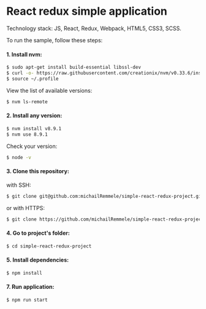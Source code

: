 # React redux simple application

Technology stack: JS, React, Redux, Webpack, HTML5, CSS3, SCSS.

To run the sample, follow these steps:

#### 1. Install nvm:

```sh
$ sudo apt-get install build-essential libssl-dev
$ curl -o- https://raw.githubusercontent.com/creationix/nvm/v0.33.6/install.sh | bash
$ source ~/.profile
```

View the list of available versions:

```sh
$ nvm ls-remote
```

#### 2. Install any version:

```sh
$ nvm install v8.9.1
$ nvm use 8.9.1
```

Check your version:

```sh
$ node -v
```

#### 3. Clone this repository:

with SSH:

```sh
$ git clone git@github.com:michailRemmele/simple-react-redux-project.git
```

or with HTTPS:

```sh
$ git clone https://github.com/michailRemmele/simple-react-redux-project.git
```

#### 4. Go to project's folder:

```sh
$ cd simple-react-redux-project
```

#### 5. Install dependencies:

```sh
$ npm install
```

#### 7. Run application:

```sh
$ npm run start
```